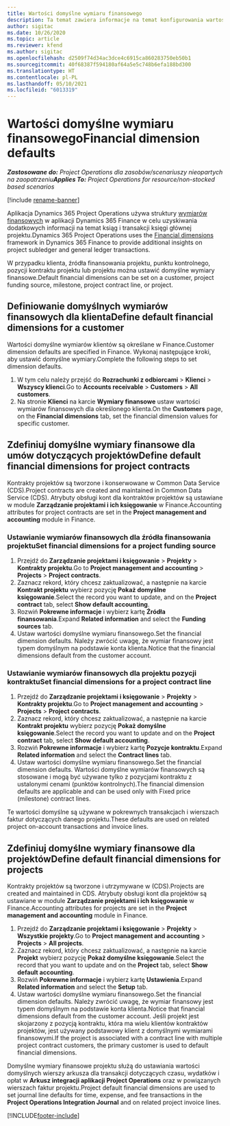 ```yaml
---
title: Wartości domyślne wymiaru finansowego
description: Ta temat zawiera informacje na temat konfigurowania wartości domyślnych wymiarów finansowych.
author: sigitac
ms.date: 10/26/2020
ms.topic: article
ms.reviewer: kfend
ms.author: sigitac
ms.openlocfilehash: d2509f74d34ac3dce4c6915ca860283750eb50b1
ms.sourcegitcommit: 40f68387f594180af64a5e5c748b6efa188bd300
ms.translationtype: HT
ms.contentlocale: pl-PL
ms.lasthandoff: 05/10/2021
ms.locfileid: "6013319"
---
```

# <a name="financial-dimension-defaults"></a><span data-ttu-id="26180-103">Wartości domyślne wymiaru finansowego</span><span class="sxs-lookup"><span data-stu-id="26180-103">Financial dimension defaults</span></span>

<span data-ttu-id="26180-104">_**Zastosowane do:** Project Operations dla zasobów/scenariuszy nieopartych na zaopatrzeniu_</span><span class="sxs-lookup"><span data-stu-id="26180-104">_**Applies To:** Project Operations for resource/non-stocked based scenarios_</span></span>

[!include [rename-banner](~/includes/cc-data-platform-banner.md)]

<span data-ttu-id="26180-105">Aplikacja Dynamics 365 Project Operations używa struktury [wymiarów finansowych](/dynamics365/finance/general-ledger/financial-dimensions) w aplikacji Dynamics 365 Finance w celu uzyskiwania dodatkowych informacji na temat ksiąg i transakcji księgi głównej projektu.</span><span class="sxs-lookup"><span data-stu-id="26180-105">Dynamics 365 Project Operations uses the [Financial dimensions](/dynamics365/finance/general-ledger/financial-dimensions) framework in Dynamics 365 Finance to provide additional insights on project subledger and general ledger transactions.</span></span>

<span data-ttu-id="26180-106">W przypadku klienta, źródła finansowania projektu, punktu kontrolnego, pozycji kontraktu projektu lub projektu można ustawić domyślne wymiary finansowe.</span><span class="sxs-lookup"><span data-stu-id="26180-106">Default financial dimensions can be set on a customer, project funding source, milestone, project contract line, or project.</span></span>

## <a name="define-default-financial-dimensions-for-a-customer"></a><span data-ttu-id="26180-107">Definiowanie domyślnych wymiarów finansowych dla klienta</span><span class="sxs-lookup"><span data-stu-id="26180-107">Define default financial dimensions for a customer</span></span>

<span data-ttu-id="26180-108">Wartości domyślne wymiarów klientów są określane w Finance.</span><span class="sxs-lookup"><span data-stu-id="26180-108">Customer dimension defaults are specified in Finance.</span></span> <span data-ttu-id="26180-109">Wykonaj następujące kroki, aby ustawić domyślne wymiary.</span><span class="sxs-lookup"><span data-stu-id="26180-109">Complete the following steps to set dimension defaults.</span></span>

1. <span data-ttu-id="26180-110">W tym celu należy przejść do **Rozrachunki z odbiorcami** > **Klienci** > **Wszyscy klienci**.</span><span class="sxs-lookup"><span data-stu-id="26180-110">Go to **Accounts receivable** > **Customers** > **All customers**.</span></span>
2. <span data-ttu-id="26180-111">Na stronie **Klienci** na karcie **Wymiary finansowe** ustaw wartości wymiarów finansowych dla określonego klienta.</span><span class="sxs-lookup"><span data-stu-id="26180-111">On the **Customers** page, on the **Financial dimensions** tab, set the financial dimension values for specific customer.</span></span>

## <a name="define-default-financial-dimensions-for-project-contracts"></a><span data-ttu-id="26180-112">Zdefiniuj domyślne wymiary finansowe dla umów dotyczących projektów</span><span class="sxs-lookup"><span data-stu-id="26180-112">Define default financial dimensions for project contracts</span></span>

<span data-ttu-id="26180-113">Kontrakty projektów są tworzone i konserwowane w Common Data Service (CDS).</span><span class="sxs-lookup"><span data-stu-id="26180-113">Project contracts are created and maintained in Common Data Service (CDS).</span></span> <span data-ttu-id="26180-114">Atrybuty obsługi kont dla kontraktów projektów są ustawiane w module **Zarządzanie projektami i ich księgowanie** w Finance.</span><span class="sxs-lookup"><span data-stu-id="26180-114">Accounting attributes for project contracts are set in the **Project management and accounting** module in Finance.</span></span>

### <a name="set-financial-dimensions-for-a-project-funding-source"></a><span data-ttu-id="26180-115">Ustawianie wymiarów finansowych dla źródła finansowania projektu</span><span class="sxs-lookup"><span data-stu-id="26180-115">Set financial dimensions for a project funding source</span></span>

1. <span data-ttu-id="26180-116">Przejdź do **Zarządzanie projektami i księgowanie** > **Projekty** > **Kontrakty projektu**.</span><span class="sxs-lookup"><span data-stu-id="26180-116">Go to **Project management and accounting** > **Projects** > **Project contracts**.</span></span>
2. <span data-ttu-id="26180-117">Zaznacz rekord, który chcesz zaktualizować, a następnie na karcie **Kontrakt projektu** wybierz pozycję **Pokaż domyślne księgowanie**.</span><span class="sxs-lookup"><span data-stu-id="26180-117">Select the record you want to update, and on the **Project contract** tab, select **Show default accounting**.</span></span>
3. <span data-ttu-id="26180-118">Rozwiń **Pokrewne informacje** i wybierz kartę **Źródła finansowania**.</span><span class="sxs-lookup"><span data-stu-id="26180-118">Expand **Related information** and select the **Funding sources** tab.</span></span>
4. <span data-ttu-id="26180-119">Ustaw wartości domyślne wymiaru finansowego.</span><span class="sxs-lookup"><span data-stu-id="26180-119">Set the financial dimension defaults.</span></span> <span data-ttu-id="26180-120">Należy zwrócić uwagę, że wymiar finansowy jest typem domyślnym na podstawie konta klienta.</span><span class="sxs-lookup"><span data-stu-id="26180-120">Notice that the financial dimensions default from the customer account.</span></span>

### <a name="set-financial-dimensions-for-a-project-contract-line"></a><span data-ttu-id="26180-121">Ustawianie wymiarów finansowych dla projektu pozycji kontraktu</span><span class="sxs-lookup"><span data-stu-id="26180-121">Set financial dimensions for a project contract line</span></span>

1. <span data-ttu-id="26180-122">Przejdź do **Zarządzanie projektami i księgowanie** > **Projekty** > **Kontrakty projektu**.</span><span class="sxs-lookup"><span data-stu-id="26180-122">Go to **Project management and accounting** > **Projects** > **Project contracts**.</span></span>
2. <span data-ttu-id="26180-123">Zaznacz rekord, który chcesz zaktualizować, a następnie na karcie **Kontrakt projektu** wybierz pozycję **Pokaż domyślne księgowanie**.</span><span class="sxs-lookup"><span data-stu-id="26180-123">Select the record you want to update and on the **Project contract** tab, select **Show default accounting**.</span></span>
3. <span data-ttu-id="26180-124">Rozwiń **Pokrewne informacje** i wybierz kartę **Pozycje kontraktu**.</span><span class="sxs-lookup"><span data-stu-id="26180-124">Expand **Related information** and select the **Contract lines** tab.</span></span>
4. <span data-ttu-id="26180-125">Ustaw wartości domyślne wymiaru finansowego.</span><span class="sxs-lookup"><span data-stu-id="26180-125">Set the financial dimension defaults.</span></span> <span data-ttu-id="26180-126">Wartości domyślne wymiarów finansowych są stosowane i mogą być używane tylko z pozycjami kontraktu z ustalonymi cenami (punktów kontrolnych).</span><span class="sxs-lookup"><span data-stu-id="26180-126">The financial dimension defaults are applicable and can be used only with Fixed price (milestone) contract lines.</span></span>

<span data-ttu-id="26180-127">Te wartości domyślne są używane w pokrewnych transakcjach i wierszach faktur dotyczących danego projektu.</span><span class="sxs-lookup"><span data-stu-id="26180-127">These defaults are used on related project on-account transactions and invoice lines.</span></span>

## <a name="define-default-financial-dimensions-for-projects"></a><span data-ttu-id="26180-128">Zdefiniuj domyślne wymiary finansowe dla projektów</span><span class="sxs-lookup"><span data-stu-id="26180-128">Define default financial dimensions for projects</span></span>

<span data-ttu-id="26180-129">Kontrakty projektów są tworzone i utrzymywane w (CDS).</span><span class="sxs-lookup"><span data-stu-id="26180-129">Projects are created and maintained in CDS.</span></span> <span data-ttu-id="26180-130">Atrybuty obsługi kont dla projektów są ustawiane w module **Zarządzanie projektami i ich księgowanie** w Finance.</span><span class="sxs-lookup"><span data-stu-id="26180-130">Accounting attributes for projects are set in the **Project management and accounting** module in Finance.</span></span>

1. <span data-ttu-id="26180-131">Przejdź do **Zarządzanie projektami i księgowanie** > **Projekty** > **Wszystkie projekty**.</span><span class="sxs-lookup"><span data-stu-id="26180-131">Go to **Project management and accounting** > **Projects** > **All projects**.</span></span>
2. <span data-ttu-id="26180-132">Zaznacz rekord, który chcesz zaktualizować, a następnie na karcie **Projekt** wybierz pozycję **Pokaż domyślne księgowanie**.</span><span class="sxs-lookup"><span data-stu-id="26180-132">Select the record that you want to update and on the **Project** tab, select **Show default accounting**.</span></span>
3. <span data-ttu-id="26180-133">Rozwiń **Pokrewne informacje** i wybierz kartę **Ustawienia**.</span><span class="sxs-lookup"><span data-stu-id="26180-133">Expand **Related information** and select the **Setup** tab.</span></span>
4. <span data-ttu-id="26180-134">Ustaw wartości domyślne wymiaru finansowego.</span><span class="sxs-lookup"><span data-stu-id="26180-134">Set the financial dimension defaults.</span></span> <span data-ttu-id="26180-135">Należy zwrócić uwagę, że wymiar finansowy jest typem domyślnym na podstawie konta klienta.</span><span class="sxs-lookup"><span data-stu-id="26180-135">Notice that financial dimensions default from the customer account.</span></span> <span data-ttu-id="26180-136">Jeśli projekt jest skojarzony z pozycją kontraktu, która ma wielu klientów kontraktów projektów, jest używany podstawowy klient z domyślnymi wymiarami finansowymi.</span><span class="sxs-lookup"><span data-stu-id="26180-136">If the project is associated with a contract line with multiple project contract customers, the primary customer is used to default financial dimensions.</span></span>

<span data-ttu-id="26180-137">Domyślne wymiary finansowe projektu służą do ustawiania wartości domyślnych wierszy arkusza dla transakcji dotyczących czasu, wydatków i opłat w **Arkusz integracji aplikacji Project Operations** oraz w powiązanych wierszach faktur projektu.</span><span class="sxs-lookup"><span data-stu-id="26180-137">Project default financial dimensions are used to set journal line defaults for time, expense, and fee transactions in the **Project Operations Integration Journal** and on related project invoice lines.</span></span>


[!INCLUDE[footer-include](../includes/footer-banner.md)]